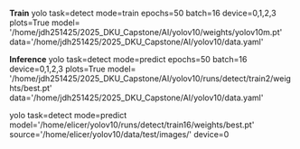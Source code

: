 **Train**
yolo task=detect mode=train epochs=50 batch=16 device=0,1,2,3 plots=True model= '/home/jdh251425/2025_DKU_Capstone/AI/yolov10/weights/yolov10m.pt' data='/home/jdh251425/2025_DKU_Capstone/AI/yolov10/data.yaml'

**Inference**
yolo task=detect mode=predict epochs=50 batch=16 device=0,1,2,3 plots=True model= '/home/jdh251425/2025_DKU_Capstone/AI/yolov10/runs/detect/train2/weights/best.pt' data='/home/jdh251425/2025_DKU_Capstone/AI/yolov10/data.yaml'

yolo task=detect mode=predict model='/home/elicer/yolov10/runs/detect/train16/weights/best.pt' source='/home/elicer/yolov10/data/test/images/' device=0
